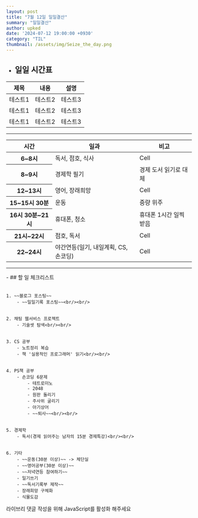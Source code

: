 ```yaml
---
layout: post
title: "7월 12일 일일결산"
summary: "일일결산"
author: upked
date: '2024-07-12 19:00:00 +0930'
category: "TIL"
thumbnail: /assets/img/Seize_the_day.png
---
```


- ## 일일 시간표<br/>
|제목|내용|설명|
|------|---|---|
|테스트1|테스트2|테스트3|
|테스트1|테스트2|테스트3|
|테스트1|테스트2|테스트3|
<hr />
<div class="responsive-table">
<table>
      <thead>
        <tr>
          <th scope="col">시간</th>
          <th scope="col">일과</th>
          <th scope="col">비고</th>
        </tr>
      </thead>
      <tbody>
        <tr>
          <th scope="row">6~8시</th>
          <td>독서, 점호, 식사</td>
          <td> Cell </td>
        </tr>
        <tr>
          <th scope="row">8~9시</th>
          <td>경제학 필기</td>
          <td>경제 도서 읽기로 대체</td>
        </tr>
        <tr>
          <th scope="row">12~13시</th>
          <td>영어, 장래희망</td>
          <td> Cell </td>
        </tr>
        <tr>
          <th scope="row">15~15시 30분</th>
          <td>운동</td>
          <td>중량 위주</td>
        </tr>
        <tr>
          <th scope="row">16시 30분~21시</th>
          <td>휴대폰, 청소</td>
          <td>휴대폰 1시간 일찍 받음</td>
        </tr>
        <tr>
          <th scope="row">21시~22시</th>
          <td>점호, 독서</td>
          <td> Cell </td>
        </tr>
        <tr>
          <th scope="row">22~24시</th>
          <td>야간연등(일기, 내일계획, CS, 손코딩)</td>
          <td> Cell </td>
        </tr>
      </tbody>
    </table>
    </div>

<hr />
- ## 할 일 체크리스트<br/><br/>

    1. ~~블로그 포스팅~~
        - ~~일일기록 포스팅~~<br/><br/>


    2. 채팅 웹서비스 프로젝트
        - 기술셋 탐색<br/><br/>


    3. CS 공부
        - 노트정리 복습
        - 책 '실용적인 프로그래머' 읽기<br/><br/>


    4. PS책 공부
        - 손코딩 6문제
            - 테트로미노
            - 2048
            - 원판 돌리기
            - 주사위 굴리기
            - 아기상어
            - ~~퇴사~~<br/><br/>


    5. 경제학
        - 독서(경제 읽어주는 남자의 15분 경제특강)<br/><br/>


    6. 기타
        - ~~운동(30분 이상)~~ -> 체단실
        - ~~영어공부(30분 이상)~~
        - ~~저녁연등 참여하기~~
        - 일기쓰기
        - ~~독서기록부 제작~~
        - 장래희망 구체화
        - 식물도감



<!-- 라이브리 시티 설치 코드 -->
<div id="lv-container" data-id="city" data-uid="MTAyMC81OTk3MS8zNjQzNA==">
	<script type="text/javascript">
   (function(d, s) {
       var j, e = d.getElementsByTagName(s)[0];

       if (typeof LivereTower === 'function') { return; }

       j = d.createElement(s);
       j.src = 'https://cdn-city.livere.com/js/embed.dist.js';
       j.async = true;

       e.parentNode.insertBefore(j, e);
   })(document, 'script');
	</script>
<noscript> 라이브리 댓글 작성을 위해 JavaScript를 활성화 해주세요</noscript>
</div>
<!-- 시티 설치 코드 끝 -->

